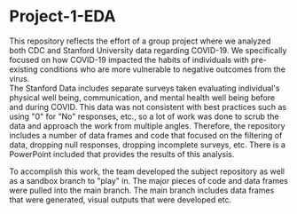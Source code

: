 # Project-1-EDA

This repository reflects the effort of a group project where we analyzed both CDC and Stanford University data regarding COVID-19.  We specifically 
focused on how COVID-19 impacted the habits of individuals with pre-existing conditions who are more vulnerable to negative outcomes from the virus.  
The Stanford Data includes separate surveys taken evaluating individual's physical well being, communication, and mental health well being before and 
during COVID.  This data was not consistent with best practices such as using "0" for "No" responses, etc., so a lot of work was done to scrub the data 
and approach the work from multiple angles.  Therefore, the repository includes a number of data frames and code that focused on the filtering of data, 
dropping null responses, dropping incomplete surveys, etc.  There is a PowerPoint included that provides the results of this analysis.  

To accomplish this work, the team developed the subject repository as well as a sandbox branch to "play" in.  The major pieces of code and data frames 
were pulled into the main branch.  The main branch includes data frames that were generated, visual outputs that were developed etc.  

